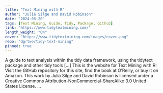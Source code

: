 ```yaml
---
title: "Text Mining with R"
author: "Julia Silge and David Robinson"
date: "2024-06-20"
tags: [Text Mining, Guide, Tidy, Package, Github]
link: "https://www.tidytextmining.com/"
length_weight: "0%"
cover: "https://www.tidytextmining.com/images/cover.png"
repo: "dgrtwo/tidy-text-mining"
pinned: true
---
```


A guide to text analysis within the tidy data framework, using the tidytext package and other tidy tools [...] This is the website for Text Mining with R! Visit the GitHub repository for this site, find the book at O’Reilly, or buy it on Amazon. This work by Julia Silge and David Robinson is licensed under a Creative Commons Attribution-NonCommercial-ShareAlike 3.0 United States License.  ...
